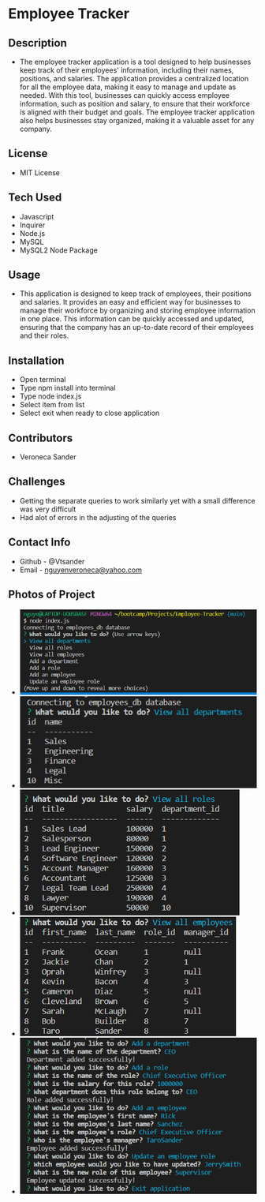 # Employee Tracker

## Description
 - The employee tracker application is a tool designed to help businesses keep track of their employees' information, including their names, positions, and salaries. The application provides a centralized location for all the employee data, making it easy to manage and update as needed. With this tool, businesses can quickly access employee information, such as position and salary, to ensure that their workforce is aligned with their budget and goals. The employee tracker application also helps businesses stay organized, making it a valuable asset for any company.
## License 
 - MIT License
## Tech Used
 - Javascript
 - Inquirer
 - Node.js
 - MySQL
 - MySQL2 Node Package
## Usage
 - This application is designed to keep track of employees, their positions and salaries. It provides an easy and efficient way for businesses to manage their workforce by organizing and storing employee information in one place. This information can be quickly accessed and updated, ensuring that the company has an up-to-date record of their employees and their roles.
## Installation
 - Open terminal
 - Type npm install into terminal
 - Type node index.js
 - Select item from list
 - Select exit when ready to close application
## Contributors
 - Veroneca Sander
## Challenges
 - Getting the separate queries to work similarly yet with a small difference was very difficult
 - Had alot of errors in the adjusting of the queries
## Contact Info
 - Github - @Vtsander
 - Email - nguyenveroneca@yahoo.com
## Photos of Project
 - <img src="./assets/EmpTra1.PNG">
 - <img src="./assets/EmpTra2.PNG">
 - <img src="./assets/EmpTra3.PNG">
 - <img src="./assets/EmpTra4.PNG">
 - <img src="./assets/EmpTra5.PNG">